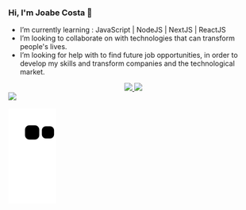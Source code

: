 ### Hi, I'm Joabe Costa 👋



- I’m currently learning : JavaScript | NodeJS | NextJS | ReactJS
- I’m looking to collaborate on with technologies that can transform people's lives.
- I’m looking for help with to find future job opportunities, in order to develop my skills and transform companies and the technological market.

<div align="center">
  <a href="https://github.com/joabesued">
  <img height="200em" src="https://github-readme-stats.vercel.app/api?username=joabesued&show_icons=true&theme=dark&include_all_commits=true&count_private=true"/>
  <img height="200em" src="https://github-readme-stats.vercel.app/api/top-langs/?username=joabesued&layout=compact&langs_count=7&theme=dark"/>
</div>

  <div> 
  <a href="https://www.linkedin.com/in/joabe-costa-040a53211/" target="_blank"><img src="https://img.shields.io/badge/-LinkedIn-%230077B5?style=for-the-badge&logo=linkedin&logoColor=white" target="_blank"></a> 
 
  ![Snake animation](https://github.com/rafaballerini/rafaballerini/blob/output/github-contribution-grid-snake.svg)
 
</div>
